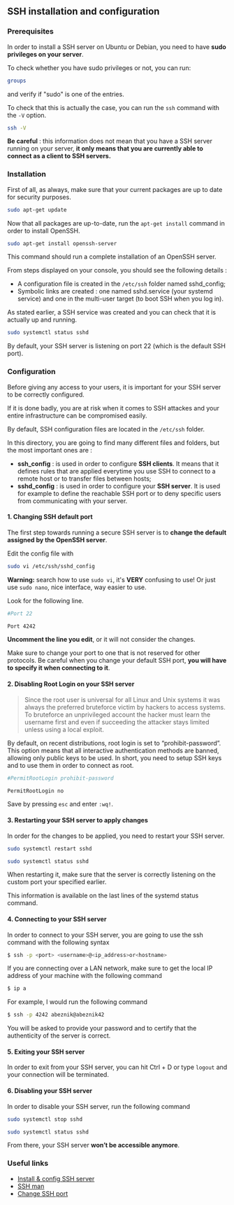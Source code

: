 ## SSH installation and configuration
### Prerequisites
In order to install a SSH server on Ubuntu or Debian, you need to have **sudo privileges on your server**.

To check whether you have sudo privileges or not, you can run:
```bash
groups
```
and verify if "sudo" is one of the entries.

To check that this is actually the case, you can run the `ssh` command with the `-V` option.
```bash
ssh -V
```

**Be careful** : this information does not mean that you have a SSH server running on your server, **it only means that you are currently able to connect as a client to SSH servers.**

### Installation
First of all, as always, make sure that your current packages are up to date for security purposes.
```bash
sudo apt-get update
```

Now that all packages are up-to-date, run the `apt-get install` command in order to install OpenSSH.
```bash
sudo apt-get install openssh-server
```

This command should run a complete installation of an OpenSSH server.

From steps displayed on your console, you should see the following details :

- A configuration file is created in the `/etc/ssh` folder named sshd_config;
- Symbolic links are created : one named sshd.service (your systemd service) and one in the multi-user target (to boot SSH when you log in).

As stated earlier, a SSH service was created and you can check that it is actually up and running.
```bash
sudo systemctl status sshd
```

By default, your SSH server is listening on port 22 (which is the default SSH port).

### Configuration
Before giving any access to your users, it is important for your SSH server to be correctly configured.

If it is done badly, you are at risk when it comes to SSH attackes and your entire infrastructure can be compromised easily.

By default, SSH configuration files are located in the `/etc/ssh` folder.

In this directory, you are going to find many different files and folders, but the most important ones are :

- **ssh_config** : is used in order to configure **SSH clients**. It means that it defines rules that are applied everytime you use SSH to connect to a remote host or to transfer files between hosts;
- **sshd_config** : is used in order to configure your **SSH server**. It is used for example to define the reachable SSH port or to deny specific users from communicating with your server.

#### 1. Changing SSH default port
The first step towards running a secure SSH server is to **change the default assigned by the OpenSSH server**.

Edit the config file with
```bash
sudo vi /etc/ssh/sshd_config
```
**Warning:** search how to use `sudo vi`, it's **VERY** confusing to use! Or just use `sudo nano`, nice interface, way easier to use.

Look for the following line.
```bash
#Port 22

Port 4242
```
**Uncomment the line you edit**, or it will not consider the changes.

Make sure to change your port to one that is not reserved for other protocols. Be careful when you change your default SSH port, **you will have to specify it when connecting to it**.

#### 2. Disabling Root Login on your SSH server
> Since the root user is universal for all Linux and Unix systems it was always the preferred bruteforce victim by hackers to access systems. To bruteforce an unprivileged account the hacker must learn the username first and even if succeeding  the attacker stays limited unless using a local exploit.

By default, on recent distributions, root login is set to “prohibit-password”. This option means that all interactive authentication methods are banned, allowing only public keys to be used. In short, you need to setup SSH keys and to use them in order to connect as root.
```bash
#PermitRootLogin prohibit-password

PermitRootLogin no
```
Save by pressing `esc` and enter `:wq!`.

#### 3. Restarting your SSH server to apply changes
In order for the changes to be applied, you need to restart your SSH server.
```bash
sudo systemctl restart sshd

sudo systemctl status sshd
```

When restarting it, make sure that the server is correctly listening on the custom port your specified earlier.

This information is available on the last lines of the systemd status command.

#### 4. Connecting to your SSH server
In order to connect to your SSH server, you are going to use the ssh command with the following syntax
```bash
$ ssh -p <port> <username>@<ip_address>or<hostname>
```

If you are connecting over a LAN network, make sure to get the local IP address of your machine with the following command
```bash
$ ip a
```

For example, I would run the following command
```bash
$ ssh -p 4242 abeznik@abeznik42
```
You will be asked to provide your password and to certify that the authenticity of the server is correct.

#### 5. Exiting your SSH server
In order to exit from your SSH server, you can hit Ctrl + D or type `logout` and your connection will be terminated.

#### 6. Disabling your SSH server
In order to disable your SSH server, run the following command
```bash
sudo systemctl stop sshd

sudo systemctl status sshd
```
From there, your SSH server **won’t be accessible anymore**.

### Useful links
- [Install & config SSH server](https://devconnected.com/how-to-install-and-enable-ssh-server-on-ubuntu-20-04/)
- [SSH man](https://linuxcommand.org/lc3_man_pages/ssh1.html)
- [Change SSH port](https://www.cyberciti.biz/faq/howto-change-ssh-port-on-linux-or-unix-server/) 

